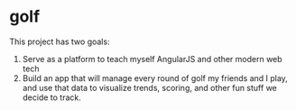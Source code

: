 # golf
This project has two goals:
1) Serve as a platform to teach myself AngularJS and other modern web tech
2) Build an app that will manage every round of golf my friends and I play, and use that data to visualize trends, scoring, and other fun stuff we decide to track.
